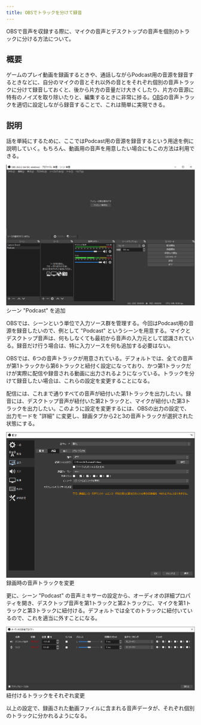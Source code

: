 ```yaml
---
title: OBSでトラックを分けて録音
---
```


OBSで音声を収録する際に、マイクの音声とデスクトップの音声を個別のトラックに分ける方法について。

## 概要

ゲームのプレイ動画を録画するときや、通話しながらPodcast用の音源を録音するときなどに、自分のマイクの音とそれ以外の音とをそれぞれ個別の音声トラックに分けて録音しておくと、後から片方の音量だけ大きくしたり、片方の音源に特有のノイズを取り除いたりと、編集するときに非常に捗る。[OBS](https://obsproject.com/ja)の音声トラックを適切に設定しながら録音することで、これは簡単に実現できる。

## 説明

話を単純にするために、ここではPodcast用の音源を録音するという用途を例に説明していく。もちろん、動画用の音声を用意したい場合にもこの方法は利用できる。

![](/images/2020-10-19-obs.png)
シーン "Podcast" を追加

OBSでは、シーンという単位で入力ソース群を管理する。今回はPodcast用の音源を録音したいので、例として "Podcast" というシーンを用意する。マイクとデスクトップ音声は、何もしなくても最初から音声の入力元として認識されている。録音だけ行う場合は、特に入力ソースを何も追加する必要はない。

OBSでは、6つの音声トラックが用意されている。デフォルトでは、全ての音声が第1トラックから第6トラックと紐付く設定になっており、かつ第1トラックだけが実際に配信や録音される動画に出力されるようになっている。トラックを分けて録音したい場合は、これらの設定を変更することになる。

配信には、これまで通りすべての音声が紐付いた第1トラックを出力したい。録音には、デスクトップ音声が紐付いた第2トラックと、マイクが紐付いた第3トラックを出力したい。このように設定を変更するには、OBSの出力の設定で、出力モードを "詳細" に変更し、録画タブから2と3の音声トラックが選択された状態にする。

![](/images/2020-10-19-obs-settings.png)
録画時の音声トラックを変更

更に、シーン "Podcast" の音声ミキサーの設定から、オーディオの詳細プロパティを開き、デスクトップ音声を第1トラックと第2トラックに、マイクを第1トラックと第3トラックに紐付ける。デフォルトでは全てのトラックに紐付いているので、これを適当に外すことになる。

![](/images/2020-10-19-obs-audio.png)
紐付けるトラックをそれぞれ変更

以上の設定で、録画された動画ファイルに含まれる音声データが、それぞれ個別のトラックに分かれるようになる。
